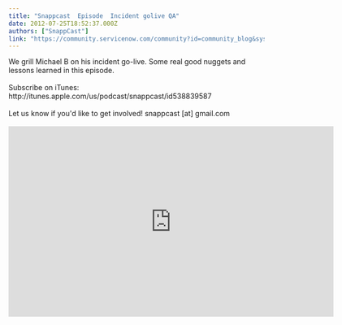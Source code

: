 ```yaml
---
title: "Snappcast  Episode  Incident golive QA"
date: 2012-07-25T18:52:37.000Z
authors: ["SnappCast"]
link: "https://community.servicenow.com/community?id=community_blog&sys_id=809caae1dbd0dbc01dcaf3231f9619ee"
---
```

<p>We grill Michael B on his incident go-live. Some real good nuggets and lessons learned in this episode.<br /><br />Subscribe on iTunes:<br />http://itunes.apple.com/us/podcast/snappcast/id538839587<br /><br />Let us know if you'd like to get involved! snappcast [at] gmail.com<br /><br /><embed src="http://blip.tv/play/h_togvvkVQA.html?p=1" width="640" height="375" frameborder="0" allowfullscreen=""></embed><embed type="application/x-shockwave-flash" src="http://a.blip.tv/api.swf#h_togvvkVQA" style="display:none" ></embed></p>